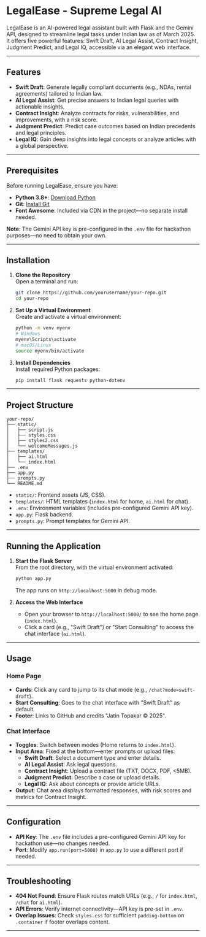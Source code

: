 # LegalEase - Supreme Legal AI

LegalEase is an AI-powered legal assistant built with Flask and the Gemini API, designed to streamline legal tasks under Indian law as of March 2025. It offers five powerful features: Swift Draft, AI Legal Assist, Contract Insight, Judgment Predict, and Legal IQ, accessible via an elegant web interface.

---

## Features

- **Swift Draft**: Generate legally compliant documents (e.g., NDAs, rental agreements) tailored to Indian law.
- **AI Legal Assist**: Get precise answers to Indian legal queries with actionable insights.
- **Contract Insight**: Analyze contracts for risks, vulnerabilities, and improvements, with a risk score.
- **Judgment Predict**: Predict case outcomes based on Indian precedents and legal principles.
- **Legal IQ**: Gain deep insights into legal concepts or analyze articles with a global perspective.

---

## Prerequisites

Before running LegalEase, ensure you have:

- **Python 3.8+**: [Download Python](https://www.python.org/downloads/)
- **Git**: [Install Git](https://git-scm.com/downloads)
- **Font Awesome**: Included via CDN in the project—no separate install needed.

**Note**: The Gemini API key is pre-configured in the `.env` file for hackathon purposes—no need to obtain your own.

---

## Installation

1. **Clone the Repository**  
   Open a terminal and run:
   ```bash
   git clone https://github.com/yourusername/your-repo.git
   cd your-repo
   ```

2. **Set Up a Virtual Environment**  
   Create and activate a virtual environment:
   ```bash
   python -m venv myenv
   # Windows
   myenv\Scripts\activate
   # macOS/Linux
   source myenv/bin/activate
   ```

3. **Install Dependencies**  
   Install required Python packages:
   ```bash
   pip install flask requests python-dotenv
   ```

---

## Project Structure

```
your-repo/
├── static/
│   ├── script.js
│   ├── styles.css
│   ├── styles2.css
│   └── welcomeMessages.js
├── templates/
│   ├── ai.html
│   └── index.html
├── .env
├── app.py
├── prompts.py
└── README.md
```

- `static/`: Frontend assets (JS, CSS).
- `templates/`: HTML templates (`index.html` for home, `ai.html` for chat).
- `.env`: Environment variables (includes pre-configured Gemini API key).
- `app.py`: Flask backend.
- `prompts.py`: Prompt templates for Gemini API.

---

## Running the Application

1. **Start the Flask Server**  
   From the root directory, with the virtual environment activated:
   ```bash
   python app.py
   ```
   The app runs on `http://localhost:5000` in debug mode.

2. **Access the Web Interface**  
   - Open your browser to `http://localhost:5000/` to see the home page (`index.html`).
   - Click a card (e.g., "Swift Draft") or "Start Consulting" to access the chat interface (`ai.html`).

---

## Usage

### Home Page
- **Cards**: Click any card to jump to its chat mode (e.g., `/chat?mode=swift-draft`).
- **Start Consulting**: Goes to the chat interface with "Swift Draft" as default.
- **Footer**: Links to GitHub and credits "Jatin Topakar © 2025".

### Chat Interface
- **Toggles**: Switch between modes (Home returns to `index.html`).
- **Input Area**: Fixed at the bottom—enter prompts or upload files:
  - **Swift Draft**: Select a document type and enter details.
  - **AI Legal Assist**: Ask legal questions.
  - **Contract Insight**: Upload a contract file (TXT, DOCX, PDF, <5MB).
  - **Judgment Predict**: Describe a case or upload details.
  - **Legal IQ**: Ask about concepts or provide article URLs.
- **Output**: Chat area displays formatted responses, with risk scores and metrics for Contract Insight.

---

## Configuration

- **API Key**: The `.env` file includes a pre-configured Gemini API key for hackathon use—no changes needed.
- **Port**: Modify `app.run(port=5000)` in `app.py` to use a different port if needed.

---

## Troubleshooting

- **404 Not Found**: Ensure Flask routes match URLs (e.g., `/` for `index.html`, `/chat` for `ai.html`).
- **API Errors**: Verify internet connectivity—API key is pre-set in `.env`.
- **Overlap Issues**: Check `styles.css` for sufficient `padding-bottom` on `.container` if footer overlaps content.

---
